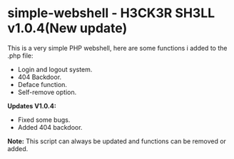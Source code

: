# simple-webshell - H3CK3R SH3LL v1.0.4(New update)
This is a very simple PHP webshell, here are some
functions i added to the .php file:

* Login and logout system.
* 404 Backdoor.
* Deface function.
* Self-remove option.

**Updates V1.0.4:**

* Fixed some bugs.
* Added 404 backdoor.

**Note:** This script can always be updated and functions can be removed or added.

